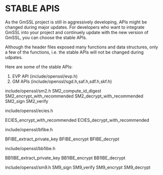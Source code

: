 
 STABLE APIS
 ===========

 As the GmSSL project is still in aggressively developing, APIs might be
 changed during major updates. For developers who want to integrate GmSSL into
 your project and continuely update with the new version of GmSSL, you can
 choose the stable APIs.

 Although the header files exposed many functions and data structures, only a
 few of the functions, i.e. the stable APIs will not be changed during udpates.

 Here are some of the stable APIs:

 1. EVP API (include/openssl/evp.h)
 2. GM APIs (include/openssl/sgd.h,saf.h,sdf.h,skf.h)




include/openssl/sm2.h
	SM2_compute_id_digest
	SM2_encrypt_with_recommended
	SM2_decrypt_with_recommended
	SM2_sign
	SM2_verify

include/openssl/ecies.h

 ECIES_encrypt_with_recommended
 ECIES_decrypt_with_recommended

include/openssl/bfibe.h

 BFIBE_extract_private_key
 BFIBE_encrypt
 BFIBE_decrypt

include/openssl/bb1ibe.h

 BB1IBE_extract_private_key
 BB1IBE_encrypt
 BB1IBE_decrypt

include/openssl/sm9.h
	SM9_sign
	SM9_verify
	SM9_encrypt
	SM9_decrypt



